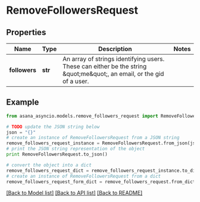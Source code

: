 # RemoveFollowersRequest


## Properties

Name | Type | Description | Notes
------------ | ------------- | ------------- | -------------
**followers** | **str** | An array of strings identifying users. These can either be the string \&quot;me\&quot;, an email, or the gid of a user. | 

## Example

```python
from asana_asyncio.models.remove_followers_request import RemoveFollowersRequest

# TODO update the JSON string below
json = "{}"
# create an instance of RemoveFollowersRequest from a JSON string
remove_followers_request_instance = RemoveFollowersRequest.from_json(json)
# print the JSON string representation of the object
print RemoveFollowersRequest.to_json()

# convert the object into a dict
remove_followers_request_dict = remove_followers_request_instance.to_dict()
# create an instance of RemoveFollowersRequest from a dict
remove_followers_request_form_dict = remove_followers_request.from_dict(remove_followers_request_dict)
```
[[Back to Model list]](../README.md#documentation-for-models) [[Back to API list]](../README.md#documentation-for-api-endpoints) [[Back to README]](../README.md)



